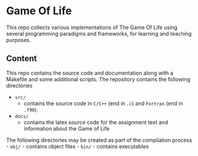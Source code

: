 # Game Of Life

This repo collects various implementations of The Game Of Life using several programming paradigms and frameworks, for learning and teaching purposes.

## Content

This repo contains the source code and documentation along with a Makefile and some additional scripts. The repository contains the following directories
 - `src/` 
    - contains the source code in `C/C++` (end in `.c`) and `Fortran` (end in `.f90`). 
 - `docs/` 
    - contains the latex source code for the assignment text and information about the Game of Life

The following directories may be created as part of the compilation process 
    - `obj/`
        - contains object files
    - `bin/` 
        - contains executables